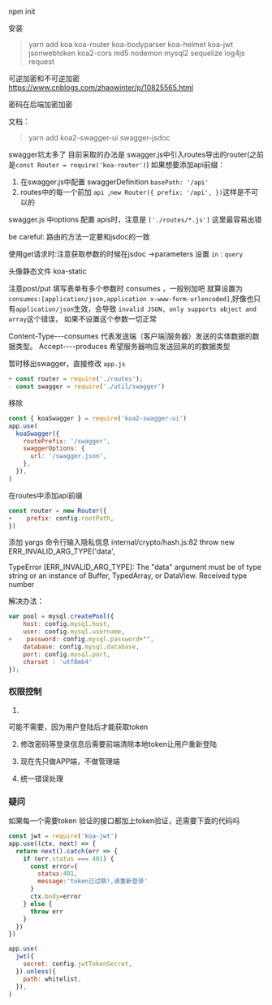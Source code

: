 
# 
npm init

安装
> yarn add koa koa-router  koa-bodyparser koa-helmet koa-jwt jsonwebtoken koa2-cors md5 nodemon mysql2 sequelize log4js request




可逆加密和不可逆加密
https://www.cnblogs.com/zhaowinter/p/10825565.html


密码在后端加密加密


文档：
> yarn add  koa2-swagger-ui swagger-jsdoc 


swagger坑太多了
目前采取的办法是 swagger.js中引入routes导出的router(之前是`const Router = require('koa-router')`)
如果想要添加api前缀：
1. 在swagger.js中配置 swaggerDefinition  `basePath: '/api' `
2. routes中的每一个前加 `api `,`new Router({
    prefix: '/api',
})`这样是不可以的

swagger.js 中options 配置 apis时，注意是 `['./routes/*.js']` 这里最容易出错


be careful:
路由的方法一定要和jsdoc的一致


使用get请求时:注意获取参数的时候在jsdoc ->parameters 设置 `in：query`



头像静态文件  koa-static

注意post/put 填写表单有多个参数时 consumes ，一般别加吧
就算设置为 ` consumes:[application/json,application x-www-form-urlencoded]`,好像也只有`application/json`生效，会导致
`invalid JSON, only supports object and array`这个错误，
如果不设置这个参数一切正常

Content-Type---consumes 代表发送端（客户端|服务器）发送的实体数据的数据类型。 
Accept----produces 希望服务器响应发送回来的的数据类型


暂时移出swagger，直接修改 `app.js`
```js
+ const router = require('./routes');
- const swagger = require('./util/swagger')
```

移除
```js
const { koaSwagger } = require('koa2-swagger-ui')
app.use(
  koaSwagger({
    routePrefix: '/swagger',
    swaggerOptions: {
      url: '/swagger.json',
    },
  }),
)

```

在routes中添加api前缀
```js
const router = new Router({
+    prefix: config.rootPath,
})

```


添加 yargs 命令行输入隐私信息
internal/crypto/hash.js:82
    throw new ERR_INVALID_ARG_TYPE('data',

TypeError [ERR_INVALID_ARG_TYPE]: The "data" argument must be of type string or an instance of Buffer, TypedArray, or DataView. Received type number

解决办法：
```js
var pool = mysql.createPool({
    host: config.mysql.host,
    user: config.mysql.username,
+    password: config.mysql.password+"",
    database: config.mysql.database,
    port: config.mysql.port,
    charset : 'utf8mb4'
});
```

### 权限控制
1. ~~~当前登录的用户只能查看他自己的用户信息，也只有他和管理员能修改他的信息~~~
可能不需要，因为用户登陆后才能获取token 

2. 修改密码等登录信息后需要前端清除本地token让用户重新登陆

3. 现在先只做APP端，不做管理端

4. 统一错误处理

### 疑问
如果每一个需要token 验证的接口都加上token验证，还需要下面的代码吗
```js
const jwt = require('koa-jwt')
app.use((ctx, next) => {
  return next().catch(err => {
    if (err.status === 401) {
      const error={
        status:401,
        message:'token已过期!,请重新登录'
      }
      ctx.body=error
    } else {
      throw err
    }
  })
})

app.use(
  jwt({
    secret: config.jwtTokenSecret,
  }).unless({
    path: whitelist,
  }),
)
```


